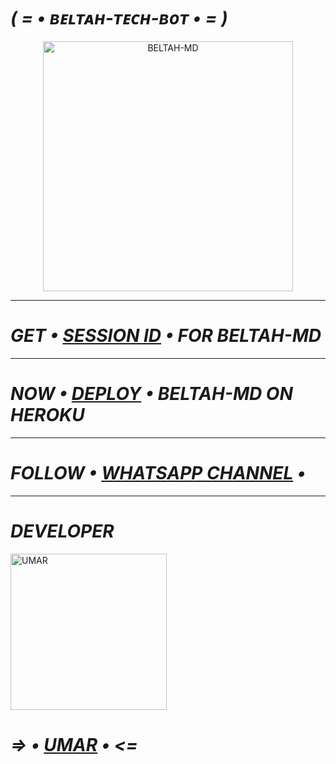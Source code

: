 # *_( = • ʙᴇʟᴛᴀʜ-ᴛᴇᴄʜ-ʙᴏᴛ • = )_*

<p align="center">
  <a href="https://github.com/Beltahmd/bestAI-bot">
    <img alt="BELTAH-MD" height="400" src="https://telegra.ph/file/dcce2ddee6cc7597c859a.jpg">
  </a>
</p>

***

# *_GET • [SESSION ID](https://bot-by-umar-d2b1b3360401.herokuapp.com) • FOR BELTAH-MD_*

***

# *_NOW • [DEPLOY](https://dashboard.heroku.com/new?button-url=https://github.com/Beltahmd/bestAI-bot&template=https://github.com/Beltahmd/bestAI-bot) • BELTAH-MD ON HEROKU_*

***

# *_FOLLOW • [WHATSAPP CHANNEL](https://whatsapp.com/channel/0029VaZtuAxLI8YeUWRXBg3Y) •_*

***

# *_DEVELOPER_*
<a href="https://github.com/D4X-UMAR"><img src="https://i.ibb.co/wspzc9t/IMG-20240328-WA0000.jpg" width="250" height="250" alt="UMAR"/></a>
# _=> • [UMAR](https://github.com/D4X-UMAR) • <=_

